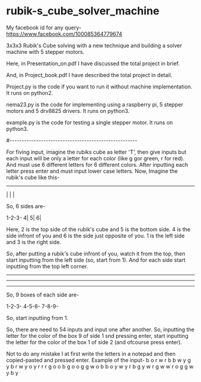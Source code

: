 # rubik-s_cube_solver_machine
My facebook id for any query- https://www.facebook.com/100085364779674

3x3x3 Rubik's Cube solving with a new technique and building a solver machine with 5 stepper motors.

Here, in Presentation_on.pdf I have discussed the total project in brief.

And, in Project_book.pdf I have described the total project in detail.

Project.py is the code if you want to run it without machine implementation. It runs on python2.

nema23.py is the code for implementing using a raspberry pi, 5 stepper motors and 5 drv8825 drivers. It runs on python3.

example.py is the code for testing a single stepper motor. It runs on python3.

#-----------------------------------------------------

For fiving input, imagine the rubiks cube as letter 'T', then give inputs but each input will be only a letter for each color (like g gor green, r for red). And must use 6 different letters for 6 different colors. After inputting each letter press enter and must input lower case letters. Now, Imagine the rubik's cube like this-

---
 |
 |
 |

So, 6 sides are-

1-2-3-
  4|
  5|
  6|

Here, 2 is the top side of the rubik's cube and 5 is the bottom side. 4 is the side infront of you and 6 is the side just opposite of you. 1 is the left side and 3 is the right side.

So, after putting a rubik's cube infront of you, watch it from the top, then start inputting from the left side (so, start from 1). And for each side start inputting from the top left corner.

---
---
---

So, 9 boxes of each side are-

1-2-3-
4-5-6-
7-8-9-

So, start inputting from 1.

So, there are need to 54 inputs and input one after another. So, inputting the letter for the color of the box 9 of side 1 snd pressing enter, start inputting the letter for the color of the box 1 of side 2 (and ofcourse press enter). 

Not to do any mistake I at first write the letters in a notepad and then copied-pasted and pressed enter. Example of the input-
b
o
r
w
r
b
b
w
y
g
y
b
r
w
y
o
y
r
r
r
g
o
o
b
g
o
o
g
g
w
o
b
b
o
y
w
y
r
b
g
y
w
r
g
w
w
r
o
g
g
w
y
b
y
